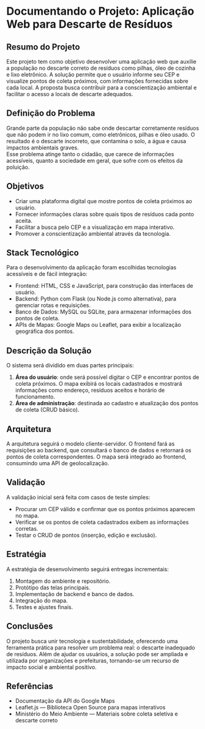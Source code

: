 # Documentando o Projeto: Aplicação Web para Descarte de Resíduos

## Resumo do Projeto  
Este projeto tem como objetivo desenvolver uma aplicação web que auxilie a população no descarte correto de resíduos como pilhas, óleo de cozinha e lixo eletrônico. A solução permite que o usuário informe seu CEP e visualize pontos de coleta próximos, com informações fornecidas sobre cada local. A proposta busca contribuir para a conscientização ambiental e facilitar o acesso a locais de descarte adequados.

## Definição do Problema  
Grande parte da população não sabe onde descartar corretamente resíduos que não podem ir no lixo comum, como eletrônicos, pilhas e óleo usado. O resultado é o descarte incorreto, que contamina o solo, a água e causa impactos ambientais graves.  
Esse problema atinge tanto o cidadão, que carece de informações acessíveis, quanto a sociedade em geral, que sofre com os efeitos da poluição.

## Objetivos  
- Criar uma plataforma digital que mostre pontos de coleta próximos ao usuário.  
- Fornecer informações claras sobre quais tipos de resíduos cada ponto aceita.  
- Facilitar a busca pelo CEP e a visualização em mapa interativo.  
- Promover a conscientização ambiental através da tecnologia.

## Stack Tecnológico  
Para o desenvolvimento da aplicação foram escolhidas tecnologias acessíveis e de fácil integração:  
- Frontend: HTML, CSS e JavaScript, para construção das interfaces de usuário.  
- Backend: Python com Flask (ou Node.js como alternativa), para gerenciar rotas e requisições.  
- Banco de Dados: MySQL ou SQLite, para armazenar informações dos pontos de coleta.  
- APIs de Mapas: Google Maps ou Leaflet, para exibir a localização geográfica dos pontos.

## Descrição da Solução  
O sistema será dividido em duas partes principais:

1. **Área do usuário**: onde será possível digitar o CEP e encontrar pontos de coleta próximos. O mapa exibirá os locais cadastrados e mostrará informações como endereço, resíduos aceitos e horário de funcionamento.  
2. **Área de administração**: destinada ao cadastro e atualização dos pontos de coleta (CRUD básico).

## Arquitetura  
A arquitetura seguirá o modelo cliente-servidor. O frontend fará as requisições ao backend, que consultará o banco de dados e retornará os pontos de coleta correspondentes. O mapa será integrado ao frontend, consumindo uma API de geolocalização.

## Validação  
A validação inicial será feita com casos de teste simples:  
- Procurar um CEP válido e confirmar que os pontos próximos aparecem no mapa.  
- Verificar se os pontos de coleta cadastrados exibem as informações corretas.  
- Testar o CRUD de pontos (inserção, edição e exclusão).

## Estratégia  
A estratégia de desenvolvimento seguirá entregas incrementais:  
1. Montagem do ambiente e repositório.  
2. Protótipo das telas principais.  
3. Implementação de backend e banco de dados.  
4. Integração do mapa.  
5. Testes e ajustes finais.

## Conclusões  
O projeto busca unir tecnologia e sustentabilidade, oferecendo uma ferramenta prática para resolver um problema real: o descarte inadequado de resíduos. Além de ajudar os usuários, a solução pode ser ampliada e utilizada por organizações e prefeituras, tornando-se um recurso de impacto social e ambiental positivo.

## Referências  
- Documentação da API do Google Maps  
- Leaflet.js — Biblioteca Open Source para mapas interativos  
- Ministério do Meio Ambiente — Materiais sobre coleta seletiva e descarte correto  
